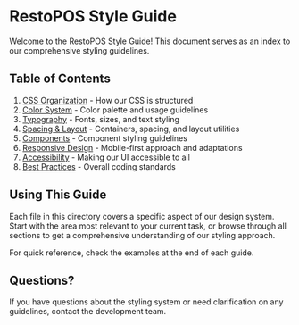 
# RestoPOS Style Guide

Welcome to the RestoPOS Style Guide! This document serves as an index to our comprehensive styling guidelines.

## Table of Contents

1. [CSS Organization](./organization.md) - How our CSS is structured
2. [Color System](./colors.md) - Color palette and usage guidelines
3. [Typography](./typography.md) - Fonts, sizes, and text styling
4. [Spacing & Layout](./layout.md) - Containers, spacing, and layout utilities
5. [Components](./components.md) - Component styling guidelines
6. [Responsive Design](./responsive.md) - Mobile-first approach and adaptations
7. [Accessibility](./accessibility.md) - Making our UI accessible to all
8. [Best Practices](./best-practices.md) - Overall coding standards

## Using This Guide

Each file in this directory covers a specific aspect of our design system. Start with the area most relevant to your current task, or browse through all sections to get a comprehensive understanding of our styling approach.

For quick reference, check the examples at the end of each guide.

## Questions?

If you have questions about the styling system or need clarification on any guidelines, contact the development team.
